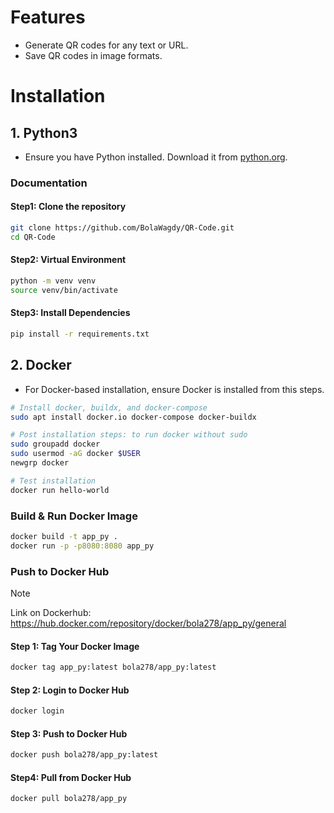 # Features

- Generate QR codes for any text or URL.
- Save QR codes in image formats.

# Installation

## 1. Python3
- Ensure you have Python installed. Download it from [python.org](https://www.python.org/downloads/).

### Documentation

#### Step1: Clone the repository

```bash
git clone https://github.com/BolaWagdy/QR-Code.git
cd QR-Code
```

#### Step2: Virtual Environment

```bash
python -m venv venv
source venv/bin/activate
```

#### Step3: Install Dependencies

```bash
pip install -r requirements.txt
```

## 2. Docker
- For Docker-based installation, ensure Docker is installed from this steps.

```bash
# Install docker, buildx, and docker-compose
sudo apt install docker.io docker-compose docker-buildx

# Post installation steps: to run docker without sudo
sudo groupadd docker
sudo usermod -aG docker $USER
newgrp docker

# Test installation
docker run hello-world
```
### Build & Run Docker Image

```bash
docker build -t app_py .
docker run -p -p8080:8080 app_py
```

### Push to Docker Hub
> [!NOTE]  
> Link on Dockerhub: https://hub.docker.com/repository/docker/bola278/app_py/general            

#### Step 1: Tag Your Docker Image

```bash
docker tag app_py:latest bola278/app_py:latest
```

#### Step 2: Login to Docker Hub

```bash
docker login
```

#### Step 3: Push to Docker Hub

```bash
docker push bola278/app_py:latest
```

#### Step4: Pull from Docker Hub

```bash
docker pull bola278/app_py
```
